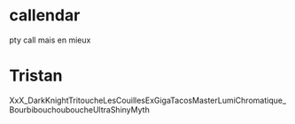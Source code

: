 # callendar
pty call mais en mieux

# Tristan
XxX_DarkKnightTritoucheLesCouillesExGigaTacosMasterLumiChromatique_BourbibouchouboucheUltraShinyMyth